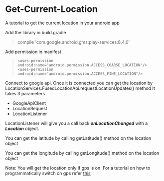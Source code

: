 # Get-Current-Location
A tutorial to get the current location in your android app

Add the library in build.gradle
> compile 'com.google.android.gms:play-services:8.4.0'

Add permission in manifest
>     <uses-permission android:name="android.permission.ACCESS_COARSE_LOCATION"/>
>     <uses-permission android:name="android.permission.ACCESS_FINE_LOCATION"/>

Connect to google api. Once it is connected you can get the location by LocationServices.FusedLocationApi.requestLocationUpdates() method
It takes 3 parameters
- GoogleApiClient
- LocationRequest
- LocationListener

LocationListener will give you a call back <b><i>onLocationChanged</i></b> with a <b><i>Location</i></b> object.

You can get the latitude by calling getLatitude() method on the location object

You can get the longitude by calling getLongitude() method on the location object

Note: You will get the location only if gps is on. For a tutorial on how to programmatically switch on gps refer <a href="https://github.com/Rohan-Kumar/Enable-GPS" target="_blank"> this </a>
